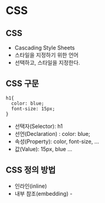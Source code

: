 # CSS

## CSS
- Cascading Style Sheets
- 스타일을 지정하기 위한 언어
- 선택하고, 스타일을 지정한다.

## CSS 구문
```
h1{
  color: blue;
  font-size: 15px;
}
```
- 선택자(Selector): h1
- 선언(Declaration) : color: blue;
- 속성(Property): color, font-size, ...
- 값(Value): 15px, blue ...

## CSS 정의 방법
- 인라인(inline)
- 내부 참조(embedding) - <style>
- 외부 참조(link file) - 분리된 CSS 파일

## CSS 정의 방법 - 인라인
```
<h1 style = "color: blue; font-size: 100px;"> Hello </h1>
```

## CSS 정의 방법 - 내부 참조
```
<head>
<style>
h1{
  color: blue;
  font-size: 100px;
}
</style>
</head>
```

## CSS 정의 방법 - 외부 참조
```
<link rel="stylesheet" href="mystyle.css">
```

## 개발자 도구 - f12 (chrome)
- 개발자 도구를 이용하여 현재 페이지가 어떻게 만들어졌는지 볼 수 있음
- style, computed ...

## 선택자 (Selector) 유형
- 기본 선택자: 전체 선택자(*), 요소(tag)선택자, 클래스(class)선택자, 아이티(id) 선택자, 속성(attr) 선택자

- 결합자(Combinators): 자손 결합자, 자식 결합자

## class vs id
- 여러 곳에 사용하고 싶다: class
- 하나에만 적용하고 싶다: id
- .green (클래스 선택자), #purple (id 선택자)

## CSS 적용 우선순위 (cascading order)
1. 중요도 (Importance) - 사용시 주의 (!important)
2. 우선순위 (Specificity): 인라인 > id > class, 속성 > 요소

## CSS 상속
- CSS는 상속을 통해 부모 요소의 속성을 자식에게 상속한다.
- 속성 중에는 상속이 되는 것과 되지 않는 것들이 있다.
- 상속 되는 것: Text관련 요소(font, color, text-align) ...
- 상속 되지 않는 것: Box model 관련 요소, position관련 요소 ...
- 자세한 내용은 MDN 가서 확인하기

## 자식결합자, 자손결합자
```
.box > p (자식 결합자)
box라는 클래스를 가진 얘들중 자식 중 p태그가 있는 요소들을 선택

.box p (자손 결합자)
box라는 클래스 아래의 모든 p태그에다 적용
```

## CSS 원칙
- 모든 요소는 네모(박스 모델)이고, 위에서부터 아래로, 왼쪽에서 오른쪽으로 쌓인다. 
- content, padding, border, margin 으로 box는 구성되어 있다.

## padding, border, margin 사용법
```
.margin-1{
  margin: 10px, 20px ..
  margin-top: 10px

}
```

```
.border{
  border: 2px dashed black;
}
```

## box sizing
- width는 padding 까지 보임
- box-sizing은 content-box padding을 제외한 순수 contents 영역만을 box로 지정

## emmit(short cut)
- ! + tab
- div.content
- div#content
- div.main-content*5
- div.my-content>p#test*5

## lorem
- 의미없는 화면을 라틴어로 채워줌.
- lorem10, lorem*5, lorem100

## CSS 원칙2
- 모든 요소는 네모(박스모델)이고, 좌측상단에 배치.
- display에 따라 크기와 배치가 달라진다.

## css display
- 인라인 vs 블록 요소
- span: 인라인 요소
- div: 블록 요소
- display:block
- display:inline

## block
- 줄 바꿈이 일어나는 요소
- 화면 크기 전체의 가로 폭을 차지한다
- 블록 레벨 요소 안에 인라인 레벨 요소가 들어갈 수 있음
- width, height를 주어도 margin은 한 줄을 가득 채움

## inline
- 줄 바꿈이 일어나지 않는 행의 일부 요소
- content를 마크업 하고 있는 만큼만 가로 폭을 차지한다.
- width, height , margin-top, margin-bottom을 지정할 수 없다
- 상하 여백은 line-height로 지정한다.

## 속성에 따른 수평 정렬
- margin-right:auto; (왼쪽 정렬)
- margin-left:auto (오른쪽 정렬)

## inline-block
- block과 inline 레벨 요소의 특징을 모두 가짐
- inline처럼 한 줄에 표시 가능하고, block처럼 width, height, margin 속성을 모두 지정할 수 있음

## none
- 화면에 표시하지 않고, 공간조차 부여되지 않음
- visibility:hidden은 공간은 차지하지만 보여지지 않음

## css position
```
position: static;
```
- static
- relative
- absolute
- sticky
- fixed 

## static
- 모든 태그의 기본 값(기준 위치)
- 일반적인 요소의 배치 순서에 따름(좌측 상단)
- 부모 요소 내에서 배치될 때는 부모 요소의 위치를 기준으로 배치 됨
- static 외의 좌표 프로퍼디는 top, bottom, left, right를 사용하여 이동 가능

## relative
- 자기 자신의 static 위치를 기준으로 이동
- 레이아웃에서 요소가 차지하는 공간은 static일 때와 같음

## absolute
- 요소를 일반적인 문서 흐름에서 제거 후 레이아웃 공간을 차지하지 않음 (normal flow에서 벗어남)
- static이 아닌 가장 가까이 있는 부모 / 조상 요소를 기준으로 이동

## fixed
- 요소를 일반적인 문서 흐름에서 제거 후 레아웃 공간을 차지하지 않음(normal flow)에서 벗어남
- 부모 요소와 관계없이 viewport를 기준으로 이동
- 스크롤 시에도 항상 같은 곳에 위치함

## sticky
- 스크롤에 따라 static에서 fixed로 바뀜

## Float
- 박스를 왼쪽 혹은 오른쪽으로 이동시켜 텍스트를 포함 인라인요소들이 주변을 wrapping 하도록 함
- 요소가 Normal flow를 벗어나도록 함

## Float 속성
- none
- left
- right
- float으로 layout을 잡는다.
- clear: both 이용해서 normal flow를 없애줄 수 있음
- Normal Flow에서 벗어난 레이아웃 구성

## Flexbox
- Layout을 위해 탄생함
- 행과 열 형태로 아이템들을 배치하는 1차원 레이아웃 모델
- 축: main axis, cross axis (메인 축, 교차 축)
- 구성요소: Flex Container(부모 요소), Flex Item(자식 요소)

## Flex Container (부모 요소)
- flexbox 레이아웃을 형성하는 가장 기본적인 모델
- Flex Item들이 놓여있는 영역
- display 속성을 flex혹은 inline-flex로 지정
- display: flex;

## Flex Item (자식 요소)
- 컨테이너에 속해 있는 컨텐츠 (박스)

## flex-direction (컨테이너 속성)
- flex-direction: column, row, column-reverse, row-reverse
- Main axis 기분 방향 설정
- 역방향의 경우 HTML 태그 선언 순서와 시각적으로 다르니 유의

## flex-wrap (컨테이너 속성)
- 아이템이 컨테이너를 벗어나는 경우 해당 영역 내에 배치되도록 설정
- 즉, 기본적으로 컨테이너 영역을 벗어나지 않도록 함
- flex-wrap: nowrap, wrap

## justify-content
- Main axis를 기준으로 공간 배분
- justify가 나오면 메인축 기준으로 무언가를 하겠구나 라고 생각
- flex-start, flex-end, center, space-between, space-around, space-evenly

## align-items
- 모든 아이템을 Cross axis 기준으로 정렬
- stretch, flex-start, flex-end, center, baseline

## align-content
- Cross axis를 기준으로 공간 배분 (아이템이 한 줄로 배치되는 경우 확인할 수 없음)
- flex-start, flex-end, center, space-between, space-around, space-evenly

## align-self
- 개별 아이템을 Cross axis 기준으로 정렬 (개별 아이템에 적용하는 속성)
- stretch, flex-start, flex-end, center 

## 기타 속성
- order: 배치순서를 원하는대로 바꿀 수 있음
- flex-grow : 